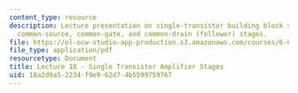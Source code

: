 ```yaml
---
content_type: resource
description: Lecture presentation on single-transistor building block stages, and
  common-source, common-gate, and common-drain (follower) stages.
file: https://ol-ocw-studio-app-production.s3.amazonaws.com/courses/6-012-microelectronic-devices-and-circuits-fall-2009/18a2d9a52234f9e962d74b5599759767_MIT6_012F09_lec18.pdf
file_type: application/pdf
resourcetype: Document
title: Lecture 18 - Single Transistor Amplifier Stages
uid: 18a2d9a5-2234-f9e9-62d7-4b5599759767
---
```

